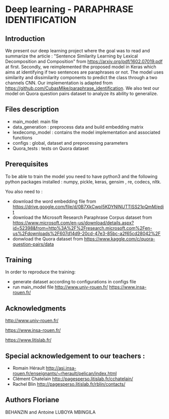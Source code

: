 # Deep learning - PARAPHRASE IDENTIFICATION 
## Introduction
We present our deep learning project where the goal was to read and summarize the article : "Sentence Similarity Learning by Lexical Decomposition and Composition" from https://arxiv.org/pdf/1602.07019.pdf at first. Secondly, we reimplemented the proposed model in Keras which aims at identifying if two sentences are paraphrases or not. The model uses similarity and dissimilarity components to predict the class through a two channels CNN. Our implementation is adapted from https://github.com/CubasMike/paraphrase_identification. We also test our model on Quora question pairs dataset to analyze its ability to generalize. 

## Files description
* main_model: main file
* data_generation : preprocess data and build embedding matrix
* lexdecomp_model : contains the model implementation and associated functions
* configs : global, dataset and preprocessing parameters
* Quora_tests : tests on Quora dataset 

## Prerequisites 
To be able to train the model you need to have python3 and the following python packages installed : numpy, pickle, keras, gensim , re, codecs, nltk.

You also need to :
* download the word embedding file from https://drive.google.com/file/d/0B7XkCwpI5KDYNlNUTTlSS21pQmM/edit
* download the Microsoft Research Paraphrase Corpus dataset from https://www.microsoft.com/en-us/download/details.aspx?id=52398&from=http%3A%2F%2Fresearch.microsoft.com%2Fen-us%2Fdownloads%2F607d14d9-20cd-47e3-85bc-a2f65cd28042%2F 
* donwload the Quora dataset from https://www.kaggle.com/c/quora-question-pairs/data 

## Training 

In order to reproduce the training:
* generate dataset according to configurations in configs file
* run main_model file
http://www.univ-rouen.fr/ https://www.insa-rouen.fr/ 

## Acknowledgments
http://www.univ-rouen.fr/

https://www.insa-rouen.fr/

https://www.litislab.fr/

## Special acknowledgement to our teachers : 
* Romain Hérault http://asi.insa-rouen.fr/enseignants/~rherault/pelican/index.html 
* Clément Chatelain http://pagesperso.litislab.fr/cchatelain/ 
* Rachel Blin http://pagesperso.litislab.fr/rblin/contacts/ 

## Authors Floriane 
BEHANZIN and  Antoine LUBOYA MBINGILA
